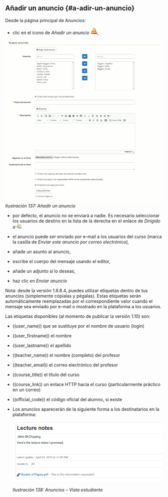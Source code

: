 ## Añadir un anuncio {#a-adir-un-anuncio}

Desde la página principal de Anuncios:

*   clic en el icono de _Añadir un anuncio_ ![](../assets/graphics227.png),

![](../assets/image34.png)*Ilustración 137: Añadir un anuncio*

*   por defecto, el anuncio no se enviará a nadie. Es necesario seleccionar los usuarios de destino en la lista de la derecha en el enlace de _Dirigido a_ <img width="16px" src="../assets/graphics228.svg">

*   el anuncio puede ser enviado por e-mail a los usuarios del curso (marca la casilla de _Enviar este anuncio por correo electrónico),_

*   añade un asunto al anuncio,

*   escribe el cuerpo del mensaje usando el editor,

*   añade un adjunto si lo deseas,

*   haz clic en _Enviar anuncio_

Nota: desde la versión 1.8.8.4, puedes utilizar etiquetas dentro de tus anuncios (simplemente cópialas y pégalas). Estas etiquetas serán automáticamente reemplazadas por el correspondiente valor cuando el mensaje sea enviado por e-mail o mostrado en la plataforma a los usuarios.

Las etiquetas disponibles (al momento de publicar la versión 1.10) son:

- ((user_name)) que se sustituye por el nombre de usuario (login)

- ((user_firstname)) el nombre

- ((user_lastname)) el apellido

- ((teacher_name)) el nombre (completo) del profesor

- ((teacher_email)) el correo electrónico del profesor

- ((course_title)) el título del curso

- ((course_link)) un enlace HTTP hacia el curso (particularmente práctico en un correo)

- ((official_code)) el código oficial del alumno, si existe

*   Los anuncios aparecerán de la siguiente forma a los destinatarios en la plataforma:

    ![](../assets/graphics233.png)

    *Ilustración 138: Anuncios – Vista estudiante*
